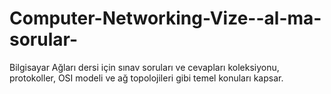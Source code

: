 # Computer-Networking-Vize--al-ma-sorular-
Bilgisayar Ağları dersi için sınav soruları ve cevapları koleksiyonu, protokoller, OSI modeli ve ağ topolojileri gibi temel konuları kapsar.
